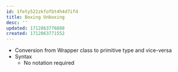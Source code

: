 ```yaml
---
id: 1fety522zkfofbt4h4d7ifd
title: Boxing Unboxing
desc: ''
updated: 1712863776888
created: 1712863771552
---
```



- Conversion from Wrapper class to primitive type and vice-versa
- Syntax
  - No notation required